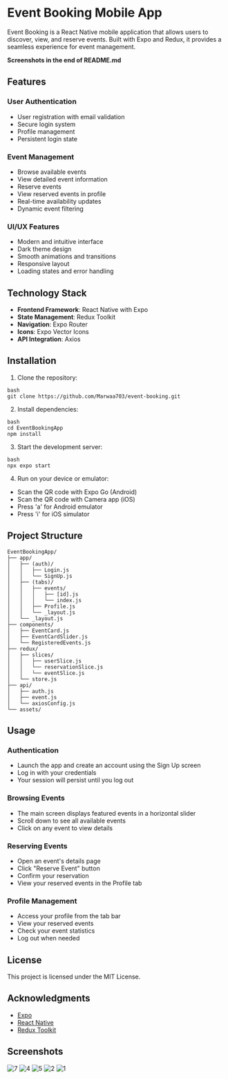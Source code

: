# Event Booking Mobile App

Event Booking is a React Native mobile application that allows users to discover, view, and reserve events. Built with Expo and Redux, it provides a seamless experience for event management.


**Screenshots in the end of README.md**

## Features

### User Authentication

- User registration with email validation
- Secure login system
- Profile management
- Persistent login state

### Event Management

- Browse available events
- View detailed event information
- Reserve events
- View reserved events in profile
- Real-time availability updates
- Dynamic event filtering

### UI/UX Features

- Modern and intuitive interface
- Dark theme design
- Smooth animations and transitions
- Responsive layout
- Loading states and error handling


## Technology Stack

- **Frontend Framework**: React Native with Expo
- **State Management**: Redux Toolkit
- **Navigation**: Expo Router
- **Icons**: Expo Vector Icons
- **API Integration**: Axios

## Installation

1. Clone the repository:

```
bash
git clone https://github.com/Marwaa703/event-booking.git

```

2. Install dependencies:

```
bash
cd EventBookingApp
npm install
```

3. Start the development server:

```
bash
npx expo start
```

4. Run on your device or emulator:

- Scan the QR code with Expo Go (Android)
- Scan the QR code with Camera app (iOS)
- Press 'a' for Android emulator
- Press 'i' for iOS simulator

## Project Structure

```
EventBookingApp/
├── app/
│   ├── (auth)/
│   │   ├── Login.js
│   │   └── SignUp.js
│   ├── (tabs)/
│   │   ├── events/
│   │   │   ├── [id].js
│   │   │   └── index.js
│   │   ├── Profile.js
│   │   └── _layout.js
│   └── _layout.js
├── components/
│   ├── EventCard.js
│   ├── EventCardSlider.js
│   └── RegisteredEvents.js
├── redux/
│   ├── slices/
│   │   ├── userSlice.js
│   │   └── reservationSlice.js
│   │   └── eventSlice.js
│   └── store.js
├── api/
│   ├── auth.js
│   ├── event.js
│   └── axiosConfig.js
└── assets/
```



## Usage

### Authentication

- Launch the app and create an account using the Sign Up screen
- Log in with your credentials
- Your session will persist until you log out

### Browsing Events

- The main screen displays featured events in a horizontal slider
- Scroll down to see all available events
- Click on any event to view details

### Reserving Events

- Open an event's details page
- Click "Reserve Event" button
- Confirm your reservation
- View your reserved events in the Profile tab

### Profile Management

- Access your profile from the tab bar
- View your reserved events
- Check your event statistics
- Log out when needed

## License

This project is licensed under the MIT License.

## Acknowledgments

- [Expo](https://expo.dev/)
- [React Native](https://reactnative.dev/)
- [Redux Toolkit](https://redux-toolkit.js.org/)



## Screenshots
![7](https://github.com/user-attachments/assets/a52ef3d8-721f-49a6-a47c-fa45ae4b8afe)
![4](https://github.com/user-attachments/assets/038086f0-ded5-4992-8b17-2a818a50e4df)
![5](https://github.com/user-attachments/assets/b5beacb0-f7b0-4cc2-81a8-150ca2f17604)
![2](https://github.com/user-attachments/assets/6d258fb1-90c3-4d42-8c5b-dd1a7214fc75)
![1](https://github.com/user-attachments/assets/e74bf291-7bd7-4595-89ef-0c45360b2236)


